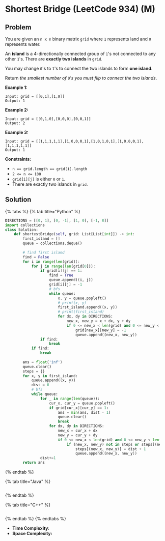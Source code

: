 # Shortest Bridge (LeetCode 934) (M)

## Problem

You are given an `n x n` binary matrix `grid` where `1` represents land and `0` represents water.

An **island** is a 4-directionally connected group of `1`'s not connected to any other `1`'s. There are **exactly two islands** in `grid`.

You may change `0`'s to `1`'s to connect the two islands to form **one island**.

Return _the smallest number of_ `0`_'s you must flip to connect the two islands_.

&#x20;

**Example 1:**

```
Input: grid = [[0,1],[1,0]]
Output: 1
```

**Example 2:**

```
Input: grid = [[0,1,0],[0,0,0],[0,0,1]]
Output: 2
```

**Example 3:**

```
Input: grid = [[1,1,1,1,1],[1,0,0,0,1],[1,0,1,0,1],[1,0,0,0,1],[1,1,1,1,1]]
Output: 1
```

&#x20;

**Constraints:**

* `n == grid.length == grid[i].length`
* `2 <= n <= 100`
* `grid[i][j]` is either `0` or `1`.
* There are exactly two islands in `grid`.



## Solution&#x20;

{% tabs %}
{% tab title="Python" %}
```python
DIRECTIONS = [[0, 1], [0, -1], [1, 0], [-1, 0]]
import collections
class Solution:
    def shortestBridge(self, grid: List[List[int]]) -> int:
        first_island = []
        queue = collections.deque()
        
        # find first island
        find = False
        for i in range(len(grid)):
            for j in range(len(grid[0])):
                if grid[i][j] == 1:
                    find = True
                    queue.append((i, j))
                    grid[i][j] = -1
                    # bfs
                    while queue:
                        x, y = queue.popleft()
                        # print(x, y)
                        first_island.append((x, y))
                        # print(first_island)
                        for dx, dy in DIRECTIONS:
                            new_x, new_y = x + dx, y + dy
                            if 0 <= new_x < len(grid) and 0 <= new_y < len(grid[0]) and grid[new_x][new_y] == 1:
                                grid[new_x][new_y] = -1
                                queue.append((new_x, new_y))
                if find:
                    break
            if find:
                break
                    
        ans = float('inf')
        queue.clear()
        steps = {}
        for x, y in first_island:
            queue.append((x, y))
            dist = 0
            # bfs
            while queue:
                for _ in range(len(queue)):
                    cur_x, cur_y = queue.popleft()
                    if grid[cur_x][cur_y] == 1:
                        ans = min(ans, dist - 1)
                        queue.clear()
                        break
                    for dx, dy in DIRECTIONS:
                        new_x = cur_x + dx
                        new_y = cur_y + dy
                        if 0 <= new_x < len(grid) and 0 <= new_y < len(grid[0]) and grid[new_x][new_y] != -1:
                            if (new_x, new_y) not in steps or steps[(new_x, new_y)] > dist + 1:
                                steps[(new_x, new_y)] = dist + 1
                                queue.append((new_x, new_y))
                dist+=1
        return ans
```
{% endtab %}

{% tab title="Java" %}
```java
```
{% endtab %}

{% tab title="C++" %}
```cpp
```
{% endtab %}
{% endtabs %}

* **Time Complexity:**
* **Space Complexity:**

